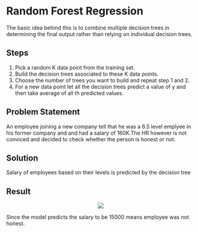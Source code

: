 
# Random Forest Regression

The basic idea behind this is to combine multiple decision trees in determining the final output rather than relying on individual decision trees. <br/>
## Steps
1. Pick a random K data point from the training set.<br/>
2.  Build the decision trees associated to these K data points.<br/>
3.  Choose the number of  trees you want to build and repeat step 1 and  2.<br/>
4. For a new data point let all the decision trees predict a value of y and then take average of all th predicted values.

## Problem Statement
An employee joining a new company tell that he was a 6.5 level emplyee in his former company and and had a salary of 160K.The HR however is not conviced and decided to check whether the person is honest or not.

## Solution
Salary of employees based on their levels is predicted by  the decision tree<br/>

## Result

<p align="center">
<img src="./1.png"></br>


Since the model predicts the salary to be 15000 means employee was  not honest.


